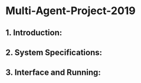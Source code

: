 # Multi-Agent-Project-2019

## 1. Introduction:

## 2. System Specifications:

## 3. Interface and Running:

